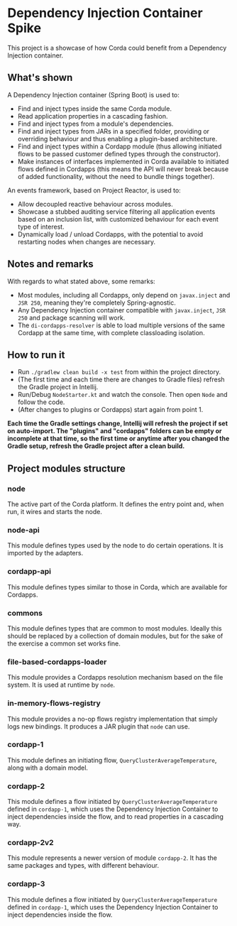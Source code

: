 # Dependency Injection Container Spike

This project is a showcase of how Corda could benefit from a Dependency Injection container.

## What's shown

A Dependency Injection container (Spring Boot) is used to:

- Find and inject types inside the same Corda module.
- Read application properties in a cascading fashion.
- Find and inject types from a module's dependencies.
- Find and inject types from JARs in a specified folder, providing or overriding behaviour and thus enabling a plugin-based architecture.
- Find and inject types within a Cordapp module (thus allowing initiated flows to be passed customer defined types through the constructor).
- Make instances of interfaces implemented in Corda available to initiated flows defined in Cordapps (this means the API will never break because of added functionality, without the need to bundle things together).

An events framework, based on Project Reactor, is used to:

- Allow decoupled reactive behaviour across modules.
- Showcase a stubbed auditing service filtering all application events based on an inclusion list, with customized behaviour for each event type of interest.
- Dynamically load / unload Cordapps, with the potential to avoid restarting nodes when changes are necessary.

## Notes and remarks

With regards to what stated above, some remarks:

- Most modules, including all Cordapps, only depend on `javax.inject` and `JSR 250`, meaning they're completely Spring-agnostic.
- Any Dependency Injection container compatible with `javax.inject`, `JSR 250` and package scanning will work.
- The `di-cordapps-resolver` is able to load multiple versions of the same Cordapp at the same time, with complete classloading isolation.

## How to run it

- Run `./gradlew clean build -x test` from within the project directory.
- (The first time and each time there are changes to Gradle files) refresh the Gradle project in Intellij.
- Run/Debug `NodeStarter.kt` and watch the console. Then open `Node` and follow the code.
- (After changes to plugins or Cordapps) start again from point 1.

**Each time the Gradle settings change, Intellij will refresh the project if set on auto-import. The "plugins" and "cordapps" folders can be empty or incomplete at that time, so the first time or anytime after you changed the Gradle setup, refresh the Gradle project after a clean build.**

## Project modules structure

### node

The active part of the Corda platform. It defines the entry point and, when run, it wires and starts the node.

### node-api

This module defines types used by the node to do certain operations. It is imported by the adapters.

### cordapp-api

This module defines types similar to those in Corda, which are available for Cordapps.

### commons

This module defines types that are common to most modules. Ideally this should be replaced by a collection of domain modules, but for the sake of the exercise a common set works fine.

### file-based-cordapps-loader

This module provides a Cordapps resolution mechanism based on the file system.
It is used at runtime by `node`.

### in-memory-flows-registry

This module provides a no-op flows registry implementation that simply logs new bindings.
It produces a JAR plugin that `node` can use.

### cordapp-1

This module defines an initiating flow, `QueryClusterAverageTemperature`, along with a domain model.

### cordapp-2

This module defines a flow initiated by `QueryClusterAverageTemperature` defined in `cordapp-1`, which uses the Dependency Injection Container to inject dependencies inside the flow, and to read properties in a cascading way.

### cordapp-2v2

This module represents a newer version of module `cordapp-2`. It has the same packages and types, with different behaviour.

### cordapp-3

This module defines a flow initiated by `QueryClusterAverageTemperature` defined in `cordapp-1`, which uses the Dependency Injection Container to inject dependencies inside the flow.